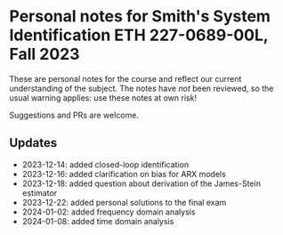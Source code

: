 # Personal notes for Smith's System Identification ETH 227-0689-00L, Fall 2023

These are personal notes for the course and reflect our current
understanding of the subject. The notes have *not* been reviewed, so
the usual warning applies: use these notes at own risk!

Suggestions and PRs are welcome.

## Updates

- 2023-12-14: added closed-loop identification
- 2023-12-16: added clarification on bias for ARX models
- 2023-12-18: added question about derivation of the James-Stein estimator
- 2023-12-22: added personal solutions to the final exam
- 2024-01-02: added frequency domain analysis
- 2024-01-08: added time domain analysis
